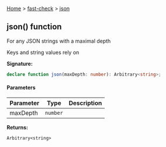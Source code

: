[Home](/) &gt; [fast-check](../fast-check.md) &gt; [json](json_2.md)

## json() function

For any JSON strings with a maximal depth

Keys and string values rely on 

<b>Signature:</b>

```typescript
declare function json(maxDepth: number): Arbitrary<string>;
```

#### Parameters

|  Parameter | Type | Description |
|  --- | --- | --- |
|  maxDepth | <code>number</code> |  |

<b>Returns:</b>

`Arbitrary<string>`

